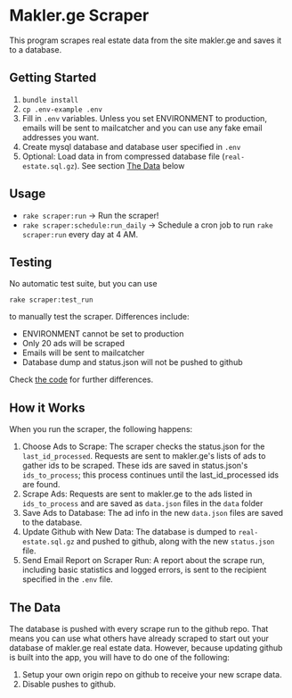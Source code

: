 # Makler.ge Scraper

This program scrapes real estate data from the site makler.ge and saves it to a database.

## Getting Started

1. `bundle install`
2. `cp .env-example .env`
3. Fill in `.env` variables. Unless you set ENVIRONMENT to production, emails will be sent to mailcatcher and you can use any fake email addresses you want.
4. Create mysql database and database user specified in `.env`
5. Optional: Load data in from compressed database file (`real-estate.sql.gz`). See section [The Data](https://github.com/JumpStartGeorgia/Makler.ge-Scraper/tree/email#the-data) below

## Usage

- `rake scraper:run` -> Run the scraper!
- `rake scraper:schedule:run_daily` -> Schedule a cron job to run `rake scraper:run` every day at 4 AM.

## Testing

No automatic test suite, but you can use

`rake scraper:test_run`

to manually test the scraper. Differences include:
- ENVIRONMENT cannot be set to production
- Only 20 ads will be scraped
- Emails will be sent to mailcatcher
- Database dump and status.json will not be pushed to github

Check [the code](https://github.com/JumpStartGeorgia/Makler.ge-Scraper/blob/email/app/scraper.rb) for further differences.

## How it Works

When you run the scraper, the following happens:

1. Choose Ads to Scrape: The scraper checks the status.json for the `last_id_processed`. Requests are sent to makler.ge's lists of ads to gather ids to be scraped. These ids are saved in status.json's `ids_to_process`; this process continues until the last_id_processed ids are found.
2. Scrape Ads: Requests are sent to makler.ge to the ads listed in `ids_to_process` and are saved as `data.json` files in the `data` folder
3. Save Ads to Database: The ad info in the new `data.json` files are saved to the database.
4. Update Github with New Data: The database is dumped to `real-estate.sql.gz` and pushed to github, along with the new `status.json` file.
5. Send Email Report on Scraper Run: A report about the scrape run, including basic statistics and logged errors, is sent to the recipient specified in the `.env` file.

## The Data

The database is pushed with every scrape run to the github repo. That means you can use what others have already scraped to start out your database of makler.ge real estate data. However, because updating github is built into the app, you will have to do one of the following:

1. Setup your own origin repo on github to receive your new scrape data.
2. Disable pushes to github.
